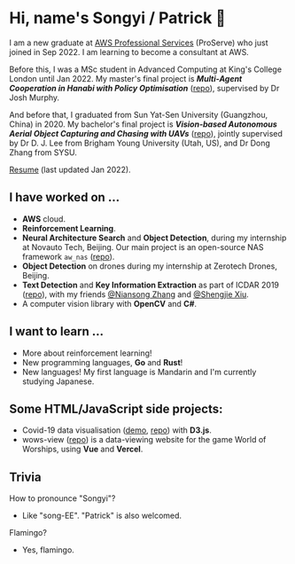 # Hi, name's Songyi / Patrick 🦩

I am a new graduate at [AWS Professional Services](https://aws.amazon.com/professional-services/) (ProServe) who just joined in Sep 2022. I am learning to become a consultant at AWS.

Before this, I was a MSc student in Advanced Computing at King's College London until Jan 2022. My master's final project is **_Multi-Agent Cooperation in Hanabi with Policy Optimisation_** ([repo](https://github.com/patrick22414/hanabi_project)), supervised by Dr Josh Murphy.

And before that, I graduated from Sun Yat-Sen University (Guangzhou, China) in 2020. My bachelor's final project is **_Vision-based Autonomous Aerial Object Capturing and Chasing with UAVs_** ([repo](https://github.com/patrick22414/drone-projects)), jointly supervised by Dr D. J. Lee from Brigham Young University (Utah, US), and Dr Dong Zhang from SYSU.

[Resume](https://docs.google.com/document/d/1liR__ewuFs8mvt6TaHsixV49YssTtwSNniadmpQwqVU/edit?usp=sharing) (last updated Jan 2022).

<!-- I now have a [personal blog site](https://patrick22414.substack.com/), currently in **BETA** cuz I'm too lazy. -->

## I have worked on ...

- **AWS** cloud.
- **Reinforcement Learning**.
- **Neural Architecture Search** and **Object Detection**, during my internship at Novauto Tech, Beijing. Our main project is an open-source NAS framework `aw_nas` ([repo](https://github.com/walkerning/aw_nas)).
- **Object Detection** on drones during my internship at Zerotech Drones, Beijing.
- **Text Detection** and **Key Information Extraction** as part of ICDAR 2019 ([repo](https://github.com/zzzDavid/ICDAR-2019-SROIE)), with my friends [@Niansong Zhang](https://github.com/zzzDavid) and [@Shengjie Xiu](https://github.com/Michael-Xiu).
- A computer vision library with **OpenCV** and **C#**.

## I want to learn ...

- More about reinforcement learning!
- New programming languages, **Go** and **Rust**!
- New languages! My first language is Mandarin and I'm currently studying Japanese.

## Some HTML/JavaScript side projects:

- Covid-19 data visualisation ([demo](https://patrick22414.github.io/coursework-sdv/), [repo](https://github.com/patrick22414/coursework-sdv)) with **D3.js**.
- wows-view ([repo](https://github.com/patrick22414/wows-view)) is a data-viewing website for the game World of Worships, using **Vue** and **Vercel**.

## Trivia

How to pronounce "Songyi"?
- Like "song-EE". "Patrick" is also welcomed.

Flamingo?
- Yes, flamingo.

<!-- Email: patrick22414@outlook.com (personal). -->

<!-- ![GitHub stats](https://github-readme-stats.vercel.app/api?username=patrick22414&show_icons=true&theme=ayu-mirage) -->
